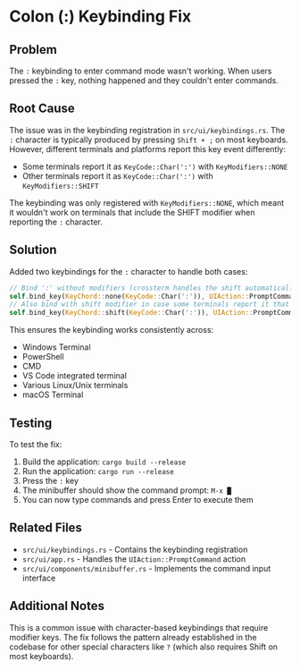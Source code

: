 # Colon (:) Keybinding Fix

## Problem
The `:` keybinding to enter command mode wasn't working. When users pressed the `:` key, nothing happened and they couldn't enter commands.

## Root Cause
The issue was in the keybinding registration in `src/ui/keybindings.rs`. The `:` character is typically produced by pressing `Shift + ;` on most keyboards. However, different terminals and platforms report this key event differently:

- Some terminals report it as `KeyCode::Char(':')` with `KeyModifiers::NONE`
- Other terminals report it as `KeyCode::Char(':')` with `KeyModifiers::SHIFT`

The keybinding was only registered with `KeyModifiers::NONE`, which meant it wouldn't work on terminals that include the SHIFT modifier when reporting the `:` character.

## Solution
Added two keybindings for the `:` character to handle both cases:

```rust
// Bind ':' without modifiers (crossterm handles the shift automatically for the char)
self.bind_key(KeyChord::none(KeyCode::Char(':')), UIAction::PromptCommand);
// Also bind with shift modifier in case some terminals report it that way
self.bind_key(KeyChord::shift(KeyCode::Char(':')), UIAction::PromptCommand);
```

This ensures the keybinding works consistently across:
- Windows Terminal
- PowerShell
- CMD
- VS Code integrated terminal
- Various Linux/Unix terminals
- macOS Terminal

## Testing
To test the fix:

1. Build the application: `cargo build --release`
2. Run the application: `cargo run --release`
3. Press the `:` key
4. The minibuffer should show the command prompt: `M-x █`
5. You can now type commands and press Enter to execute them

## Related Files
- `src/ui/keybindings.rs` - Contains the keybinding registration
- `src/ui/app.rs` - Handles the `UIAction::PromptCommand` action
- `src/ui/components/minibuffer.rs` - Implements the command input interface

## Additional Notes
This is a common issue with character-based keybindings that require modifier keys. The fix follows the pattern already established in the codebase for other special characters like `?` (which also requires Shift on most keyboards).
